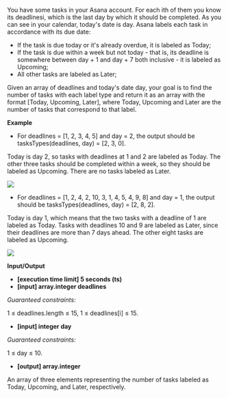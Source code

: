 You have some tasks in your Asana account. For each ith of them you know its deadlinesi, which is the last day by which it should be completed. As you can see in your calendar, today's date is day. Asana labels each task in accordance with its due date:

-   If the task is due today or it's already overdue, it is labeled as Today;
-   If the task is due within a week but not today - that is, its deadline is somewhere between day + 1 and day + 7 both inclusive - it is labeled as Upcoming;
-   All other tasks are labeled as Later;

Given an array of deadlines and today's date day, your goal is to find the number of tasks with each label type and return it as an array with the format [Today, Upcoming, Later], where Today, Upcoming and Later are the number of tasks that correspond to that label.

**Example**
-   For deadlines = [1, 2, 3, 4, 5] and day = 2, the output should be
tasksTypes(deadlines, day) = [2, 3, 0].

Today is day 2, so tasks with deadlines at 1 and 2 are labeled as Today. The other three tasks should be completed within a week, so they should be labeled as Upcoming. There are no tasks labeled as Later.

<img src='https://codefightsuserpics.s3.amazonaws.com/tasks/tasksTypes/img/example1.png?_tm=1491409778393'>

-   For deadlines = [1, 2, 4, 2, 10, 3, 1, 4, 5, 4, 9, 8] and day = 1, the output should be
tasksTypes(deadlines, day) = [2, 8, 2].

Today is day 1, which means that the two tasks with a deadline of 1 are labeled as Today. Tasks with deadlines 10 and 9 are labeled as Later, since their deadlines are more than 7 days ahead. The other eight tasks are labeled as Upcoming.

<img src='https://codefightsuserpics.s3.amazonaws.com/tasks/tasksTypes/img/example2.png?_tm=1491409778572'>

**Input/Output**

- **[execution time limit] 5 seconds (ts)**
- **[input] array.integer deadlines**

*Guaranteed constraints:*

1 ≤ deadlines.length ≤ 15,
1 ≤ deadlines[i] ≤ 15.

-   **[input] integer day**

*Guaranteed constraints:*

1 ≤ day ≤ 10.

-   **[output] array.integer**

An array of three elements representing the number of tasks labeled as Today, Upcoming, and Later, respectively.

